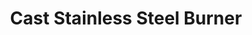---
title: "Cast Stainless Steel Burner"
description: "ELCSSB003"
draft: false
image1 : 
  - name : "images/portfolio/Cast-Stainless-Steel-Burner/ELCSSB003_Edit.jpg"
  - name : "images/portfolio/Cast-Stainless-Steel-Burner/ELCSSB003_2_Edit.jpg"
bg_image: "images/BurnerGroup.jpg"
category: "Cast Stainless Steel Burner"
information:
  - label : "Item"
    info : "ELCSSB003"
  - label : "Material"
    info : "Cast Stainless Steel"
  - label : "Size"
    info : '16"L X 2-3/4"W'
---